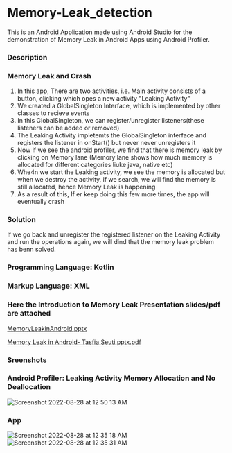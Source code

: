 # Memory-Leak_detection

This is an Android Application made using Android Studio for the demonstration of Memory Leak in Android Apps using Android Profiler. 

### Description

### Memory Leak and Crash
1. In this app, There are two activities, i.e. Main activity consists of a button, clicking which opes a new activity "Leaking Activity"
2. We created a GlobalSingleton Interface, which is implemented by other classes to recieve events
3. In this GlobalSingleton, we can register/unregister listeners(these listeners can be added or removed)
4. The Leaking Activity impletemts the GlobalSingleton interface and registers the listener in onStart() but never never unregisters it
5. Now if we see the android profiler, we find that there is memory leak by clicking on Memory lane
(Memory lane shows how much memory is allocated for different categories liuke java, native etc)
6. Whe4n we start the Leaking activity, we see the memory is allocated but when we destroy the activity, if we search, we will find the memory is still allocated, hence Memory Leak is happening
7. As a result of this, If er keep doing this few more times, the app will eventually crash

### Solution
If we go back and unregister the registered listener on the Leaking Activity and run the operations again, we will dind that the memory leak problem has benn solved.

### Programming Language: Kotlin

### Markup Language: XML

### Here the Introduction to Memory Leak Presentation slides/pdf are attached
[MemoryLeakinAndroid.pptx](https://github.com/tasfiaSeuti/Memory-Leak_detection/files/9438513/MemoryLeakinAndroid.pptx)

[Memory Leak in Android- Tasfia Seuti.pptx.pdf](https://github.com/tasfiaSeuti/Memory-Leak_detection/files/9438514/Memory.Leak.in.Android-.Tasfia.Seuti.pptx.pdf)


### Sreenshots

### Android Profiler: Leaking Activity Memory Allocation and No Deallocation
![Screenshot 2022-08-28 at 12 50 13 AM](https://user-images.githubusercontent.com/31209824/187044120-5c0e44f4-3fae-4770-a63b-7ea1478c88a9.png)

### App
![Screenshot 2022-08-28 at 12 35 18 AM](https://user-images.githubusercontent.com/31209824/187044139-dc177692-178d-4edc-bbff-f857c7d57d4c.png)
![Screenshot 2022-08-28 at 12 35 31 AM](https://user-images.githubusercontent.com/31209824/187044140-b7101133-6afe-4009-b8c0-08762f3cdcb8.png)
